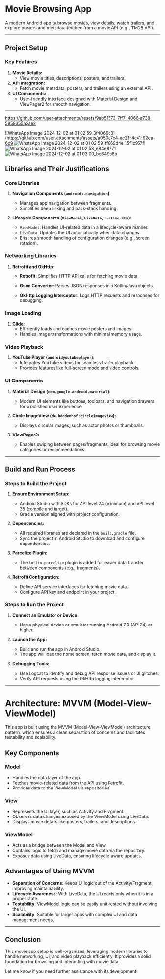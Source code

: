 # Movie Browsing App

A modern Android app to browse movies, view details, watch trailers, and explore posters and metadata fetched from a movie API (e.g., TMDB API).

---

## Project Setup

### Key Features
1. **Movie Details:**
   - View movie titles, descriptions, posters, and trailers.
2. **API Integration:**
   - Fetch movie metadata, posters, and trailers using an external API.
3. **UI Components:**
   - User-friendly interface designed with Material Design and ViewPager2 for smooth navigation.

---
https://github.com/user-attachments/assets/9ab51573-7ff7-4066-a738-5858355a2ae2

![WhatsApp Image 2024-12-02 at 01 02 59_3f4069c3]
(https://github.com/user-attachments/assets/a050e7c4-ac21-4c41-92ea-6c9
![WhatsApp Image 2024-12-02 at 01 02 59_ff869d4e](https://github.com/user-attachments/assets/986eddb7-9e3c-471b-9489-a5d086572b75)
15f1c957f)
![WhatsApp Image 2024-12-02 at 01 02 58_e84e8271](https://github.com/user-attachments/assets/5fb1e1f6-1b12-47b8-a107-9932af005d1c)
![WhatsApp Image 2024-12-02 at 01 03 00_be649b8b](https://github.com/user-attachments/assets/50f19bbf-d865-44b9-9ed5-d9a484aad3aa)

## Libraries and Their Justifications

### Core Libraries
1. **Navigation Components (`androidx.navigation`):**
   - Manages app navigation between fragments.
   - Simplifies deep linking and back-stack handling.

2. **Lifecycle Components (`ViewModel`, `LiveData`, `runtime-ktx`):**
   - `ViewModel`: Handles UI-related data in a lifecycle-aware manner.
   - `LiveData`: Updates the UI automatically when data changes.
   - Ensures smooth handling of configuration changes (e.g., screen rotation).

### Networking Libraries
1. **Retrofit and OkHttp:**
   - **Retrofit:** Simplifies HTTP API calls for fetching movie data.
   - **Gson Converter:** Parses JSON responses into Kotlin/Java objects.



   - **OkHttp Logging Interceptor:** Logs HTTP requests and responses for debugging.

### Image Loading
1. **Glide:**
   - Efficiently loads and caches movie posters and images.
   - Handles image transformations with minimal memory usage.

### Video Playback
1. **YouTube Player (`androidyoutubeplayer`):**
   - Integrates YouTube videos for seamless trailer playback.
   - Provides features like full-screen mode and video controls.

### UI Components
1. **Material Design (`com.google.android.material`):**
   - Modern UI elements like buttons, toolbars, and navigation drawers for a polished user experience.

2. **Circle ImageView (`de.hdodenhof:circleimageview`):**
   - Displays circular images, such as actor photos or thumbnails.

3. **ViewPager2:**
   - Enables swiping between pages/fragments, ideal for browsing movie categories or recommendations.

---

## Build and Run Process

### Steps to Build the Project
1. **Ensure Environment Setup:**
   - Android Studio with SDKs for API level 24 (minimum) and API level 35 (compile and target).
   - Gradle version aligned with project configuration.

2. **Dependencies:**
   - All required libraries are declared in the `build.gradle` file.
   - Sync the project in Android Studio to download and configure dependencies.

3. **Parcelize Plugin:**
   - The `kotlin-parcelize` plugin is added for easier data transfer between components (e.g., fragments).

4. **Retrofit Configuration:**
   - Define API service interfaces for fetching movie data.
   - Configure API key and endpoint in your project.

### Steps to Run the Project
1. **Connect an Emulator or Device:**
   - Use a physical device or emulator running Android 7.0 (API 24) or higher.

2. **Launch the App:**
   - Build and run the app in Android Studio.
   - The app will load the home screen, fetch movie data, and display it.

3. **Debugging Tools:**
   - Use Logcat to identify and debug API response issues or UI glitches.
   - Verify API requests using the OkHttp logging interceptor.

---

# Architecture: MVVM (Model-View-ViewModel)

This app is built using the MVVM (Model-View-ViewModel) architecture pattern, which ensures a clean separation of concerns and facilitates testability and scalability.

## Key Components

### Model
- Handles the data layer of the app.
- Fetches movie-related data from the API using Retrofit.
- Provides data to the ViewModel via repositories.

### View
- Represents the UI layer, such as Activity and Fragment.
- Observes data changes exposed by the ViewModel using LiveData.
- Displays movie details like posters, trailers, and descriptions.

### ViewModel
- Acts as a bridge between the Model and View.
- Contains logic to fetch and manage movie data via the repository.
- Exposes data using LiveData, ensuring lifecycle-aware updates.

## Advantages of Using MVVM
- **Separation of Concerns**: Keeps UI logic out of the Activity/Fragment, improving maintainability.
- **Lifecycle Awareness**: With LiveData, the UI reacts only when it is in a proper state.
- **Testability**: ViewModel logic can be easily unit-tested without involving the UI.
- **Scalability**: Suitable for larger apps with complex UI and data management needs.

---

## Conclusion
This movie app setup is well-organized, leveraging modern libraries to handle networking, UI, and video playback efficiently. It provides a solid foundation for browsing and interacting with movie data.

Let me know if you need further assistance with its development!
